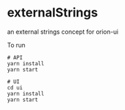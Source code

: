 # externalStrings
an external strings concept for orion-ui

To run 

```
# API
yarn install
yarn start

# UI
cd ui
yarn install
yarn start
```
